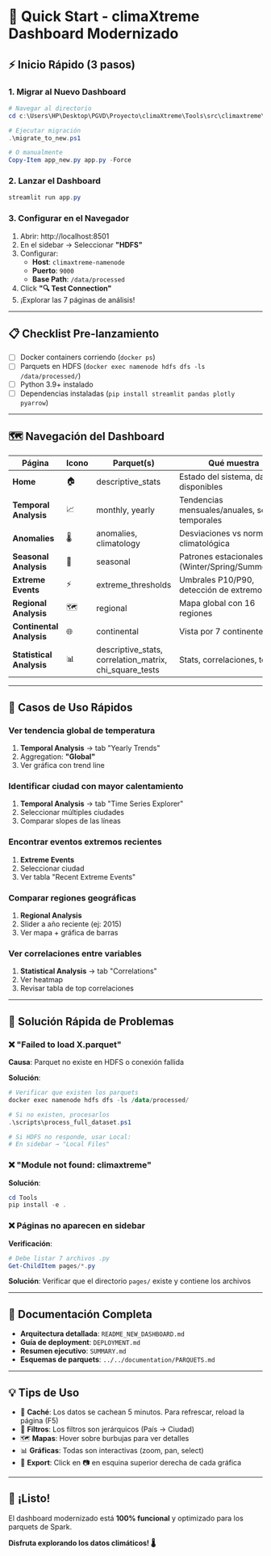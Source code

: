 # 🚀 Quick Start - climaXtreme Dashboard Modernizado

## ⚡ Inicio Rápido (3 pasos)

### 1. Migrar al Nuevo Dashboard

```powershell
# Navegar al directorio
cd c:\Users\HP\Desktop\PGVD\Proyecto\climaXtreme\Tools\src\climaxtreme\dashboard

# Ejecutar migración
.\migrate_to_new.ps1

# O manualmente
Copy-Item app_new.py app.py -Force
```

### 2. Lanzar el Dashboard

```powershell
streamlit run app.py
```

### 3. Configurar en el Navegador

1. Abrir: http://localhost:8501
2. En el sidebar → Seleccionar **"HDFS"**
3. Configurar:
   - **Host**: `climaxtreme-namenode`
   - **Puerto**: `9000`
   - **Base Path**: `/data/processed`
4. Click **"🔍 Test Connection"**
5. ¡Explorar las 7 páginas de análisis!

---

## 📋 Checklist Pre-lanzamiento

- [ ] Docker containers corriendo (`docker ps`)
- [ ] Parquets en HDFS (`docker exec namenode hdfs dfs -ls /data/processed/`)
- [ ] Python 3.9+ instalado
- [ ] Dependencias instaladas (`pip install streamlit pandas plotly pyarrow`)

---

## 🗺️ Navegación del Dashboard

| Página | Icono | Parquet(s) | Qué muestra |
|--------|-------|-----------|-------------|
| **Home** | 🏠 | descriptive_stats | Estado del sistema, datasets disponibles |
| **Temporal Analysis** | 📈 | monthly, yearly | Tendencias mensuales/anuales, series temporales |
| **Anomalies** | 🌡️ | anomalies, climatology | Desviaciones vs norma climatológica |
| **Seasonal Analysis** | 🍂 | seasonal | Patrones estacionales (Winter/Spring/Summer/Fall) |
| **Extreme Events** | ⚡ | extreme_thresholds | Umbrales P10/P90, detección de extremos |
| **Regional Analysis** | 🗺️ | regional | Mapa global con 16 regiones |
| **Continental Analysis** | 🌐 | continental | Vista por 7 continentes |
| **Statistical Analysis** | 📊 | descriptive_stats, correlation_matrix, chi_square_tests | Stats, correlaciones, tests |

---

## 🎯 Casos de Uso Rápidos

### Ver tendencia global de temperatura
1. **Temporal Analysis** → tab "Yearly Trends"
2. Aggregation: **"Global"**
3. Ver gráfica con trend line

### Identificar ciudad con mayor calentamiento
1. **Temporal Analysis** → tab "Time Series Explorer"
2. Seleccionar múltiples ciudades
3. Comparar slopes de las líneas

### Encontrar eventos extremos recientes
1. **Extreme Events**
2. Seleccionar ciudad
3. Ver tabla "Recent Extreme Events"

### Comparar regiones geográficas
1. **Regional Analysis**
2. Slider a año reciente (ej: 2015)
3. Ver mapa + gráfica de barras

### Ver correlaciones entre variables
1. **Statistical Analysis** → tab "Correlations"
2. Ver heatmap
3. Revisar tabla de top correlaciones

---

## 🐛 Solución Rápida de Problemas

### ❌ "Failed to load X.parquet"

**Causa**: Parquet no existe en HDFS o conexión fallida

**Solución**:
```powershell
# Verificar que existen los parquets
docker exec namenode hdfs dfs -ls /data/processed/

# Si no existen, procesarlos
.\scripts\process_full_dataset.ps1

# Si HDFS no responde, usar Local:
# En sidebar → "Local Files"
```

### ❌ "Module not found: climaxtreme"

**Solución**:
```powershell
cd Tools
pip install -e .
```

### ❌ Páginas no aparecen en sidebar

**Verificación**:
```powershell
# Debe listar 7 archivos .py
Get-ChildItem pages/*.py
```

**Solución**: Verificar que el directorio `pages/` existe y contiene los archivos

---

## 📖 Documentación Completa

- **Arquitectura detallada**: `README_NEW_DASHBOARD.md`
- **Guía de deployment**: `DEPLOYMENT.md`
- **Resumen ejecutivo**: `SUMMARY.md`
- **Esquemas de parquets**: `../../documentation/PARQUETS.md`

---

## 💡 Tips de Uso

- 🔄 **Caché**: Los datos se cachean 5 minutos. Para refrescar, reload la página (F5)
- 🎨 **Filtros**: Los filtros son jerárquicos (País → Ciudad)
- 🗺️ **Mapas**: Hover sobre burbujas para ver detalles
- 📊 **Gráficas**: Todas son interactivas (zoom, pan, select)
- 💾 **Export**: Click en 📷 en esquina superior derecha de cada gráfica

---

## 🎉 ¡Listo!

El dashboard modernizado está **100% funcional** y optimizado para los parquets de Spark.

**Disfruta explorando los datos climáticos! 🌡️**
